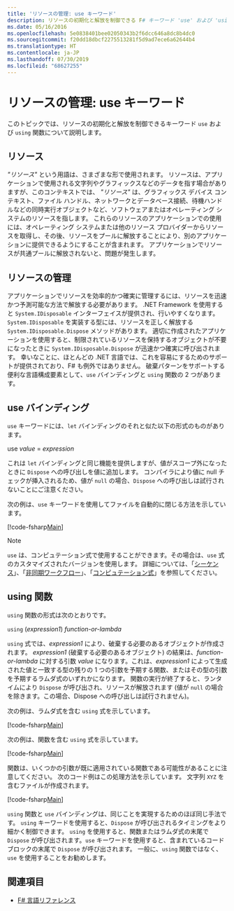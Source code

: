 ```yaml
---
title: 'リソースの管理: use キーワード'
description: リソースの初期化と解放を制御できる F# キーワード 'use' および 'using' 関数について説明します。
ms.date: 05/16/2016
ms.openlocfilehash: 5e0838401bee02050343b2f6dcc646a8dc8b4dc0
ms.sourcegitcommit: f20dd18dbcf2275513281f5d9ad7ece6a62644b4
ms.translationtype: HT
ms.contentlocale: ja-JP
ms.lasthandoff: 07/30/2019
ms.locfileid: "68627255"
---
```

# <a name="resource-management-the-use-keyword"></a>リソースの管理: use キーワード

このトピックでは、リソースの初期化と解放を制御できるキーワード `use` および `using` 関数について説明します。

## <a name="resources"></a>リソース

*"リソース"* という用語は、さまざまな形で使用されます。 リソースは、アプリケーションで使用される文字列やグラフィックスなどのデータを指す場合がありますが、このコンテキストでは、 *"リソース"* は、グラフィックス デバイス コンテキスト、ファイル ハンドル、ネットワークとデータベース接続、待機ハンドルなどの同時実行オブジェクトなど、ソフトウェアまたはオペレーティング システムのリソースを指します。 これらのリソースのアプリケーションでの使用には、オペレーティング システムまたは他のリソース プロバイダーからリソースを取得し、その後、リソースをプールに解放することにより、別のアプリケーションに提供できるようにすることが含まれます。 アプリケーションでリソースが共通プールに解放されないと、問題が発生します。

## <a name="managing-resources"></a>リソースの管理

アプリケーションでリソースを効率的かつ確実に管理するには、リソースを迅速かつ予測可能な方法で解放する必要があります。 .NET Framework を使用すると `System.IDisposable` インターフェイスが提供され、行いやすくなります。 `System.IDisposable` を実装する型には、リソースを正しく解放する `System.IDisposable.Dispose` メソッドがあります。 適切に作成されたアプリケーションを使用すると、制限されているリソースを保持するオブジェクトが不要になったときに `System.IDisposable.Dispose` が迅速かつ確実に呼び出されます。 幸いなことに、ほとんどの .NET 言語では、これを容易にするためのサポートが提供されており、F# も例外ではありません。 破棄パターンをサポートする便利な言語構成要素として、`use` バインディングと `using` 関数の 2 つがあります。

## <a name="use-binding"></a>use バインディング

`use` キーワードには、`let` バインディングのそれと似た以下の形式のものがあります。

use *value* = *expression*

これは `let` バインディングと同じ機能を提供しますが、値がスコープ外になったときに `Dispose` への呼び出しを値に追加します。 コンパイラにより値に null チェックが挿入されるため、値が `null` の場合、`Dispose` への呼び出しは試行されないことにご注意ください。

次の例は、`use` キーワードを使用してファイルを自動的に閉じる方法を示しています。

[!code-fsharp[Main](~/samples/snippets/fsharp/lang-ref-2/snippet6301.fs)]

> [!NOTE]
> `use` は、コンピュテーション式で使用することができます。その場合は、`use` 式のカスタマイズされたバージョンを使用します。 詳細については、「[シーケンス](sequences.md)」、「[非同期ワークフロー](asynchronous-workflows.md)」、「[コンピュテーション式](computation-expressions.md)」を参照してください。

## <a name="using-function"></a>using 関数

`using` 関数の形式は次のとおりです。

`using` (*expression1*) *function-or-lambda*

`using` 式では、*expression1* により、破棄する必要のあるオブジェクトが作成されます。 *expression1* (破棄する必要のあるオブジェクト) の結果は、*function-or-lambda* に対する引数 *value* になります。これは、*expression1* によって生成された値と一致する型の残りの 1 つの引数を予期する関数、またはその型の引数を予期するラムダ式のいずれかになります。 関数の実行が終了すると、ランタイムにより `Dispose` が呼び出され、リソースが解放されます (値が `null` の場合を除きます。この場合、Dispose への呼び出しは試行されません)。

次の例は、ラムダ式を含む `using` 式を示しています。

[!code-fsharp[Main](~/samples/snippets/fsharp/lang-ref-2/snippet6302.fs)]

次の例は、関数を含む `using` 式を示しています。

[!code-fsharp[Main](~/samples/snippets/fsharp/lang-ref-2/snippet6303.fs)]

関数は、いくつかの引数が既に適用されている関数である可能性があることに注意してください。 次のコード例はこの処理方法を示しています。 文字列 `XYZ` を含むファイルが作成されます。

[!code-fsharp[Main](~/samples/snippets/fsharp/lang-ref-2/snippet6304.fs)]

`using` 関数と `use` バインディングは、同じことを実現するためのほぼ同じ手法です。 `using` キーワードを使用すると、`Dispose` が呼び出されるタイミングをより細かく制御できます。 `using` を使用すると、関数またはラムダ式の末尾で `Dispose` が呼び出されます。`use` キーワードを使用すると、含まれているコード ブロックの末尾で `Dispose` が呼び出されます。 一般に、`using` 関数ではなく、`use` を使用することをお勧めします。

## <a name="see-also"></a>関連項目

- [F# 言語リファレンス](index.md)
